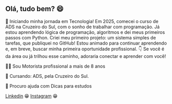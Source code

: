 
## Olá, tudo bem? 😄



🚀 Iniciando minha jornada em Tecnologia! Em 2025, comecei o curso de ADS na Cruzeiro do Sul, com o sonho de trabalhar com programação. Já estou aprendendo lógica de programação, algoritmos e dei meus primeiros passos com Python. Criei meu primeiro projeto: um sistema simples de tarefas, que publiquei no GitHub! Estou animado para continuar aprendendo e, em breve, buscar minha primeira oportunidade profissional. 👇 Se você é da área ou já trilhou esse caminho, adoraria conectar e aprender com você!

👩‍💻 Sou Motorista profissional a mais de 8 anos

🧠 Cursando: ADS, pela Cruzeiro do Sul. 
 
🤔 Procuro ajuda com Dicas para estudos

 <a href="https://www.linkedin.com/in/leandro-baraldi" target="_blank">Linkedin</a> 😁
 <a href="https://https://www.instagram.com/leandro__baraldi" target="_blank">Instagram</a> 😁



